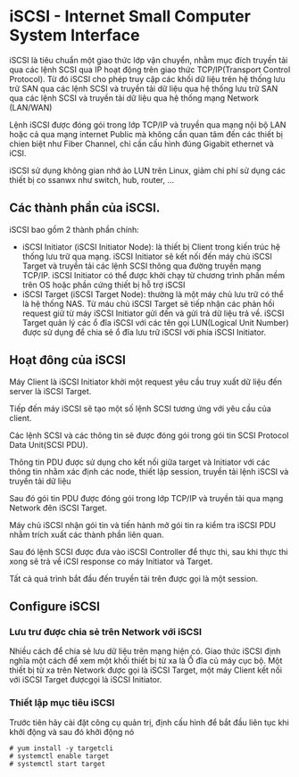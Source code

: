 # iSCSI - Internet Small Computer System Interface
iSCSI là tiêu chuẩn một giao thức lớp vận chuyển, nhằm mục đích truyền tải qua các lệnh SCSI qua IP hoạt động trên giao thức TCP/IP(Transport Control Protocol). Từ đó iSCSI cho phép truy cập các khối dữ liệu trên hệ thống lưu trữ SAN qua các lệnh SCSI và truyền tải dữ liệu qua hệ thống lưu trữ SAN qua các lệnh SCSI và truyền tải dữ liệu qua hệ thống mạng Network (LAN/WAN)

Lệnh iSCSI được đóng gói trong lớp TCP/IP và truyền qua mạng nội bộ LAN hoặc cả qua mạng internet  Public mà không cần quan tâm đến các thiết bị chien biệt như Fiber Channel, chỉ cần cấu hình đúng Gigabit ethernet và iCSI.

iSCSI sử dụng không gian nhớ ảo LUN trên Linux, giảm chi phí sử dụng các thiết bị co ssanwx như switch, hub, router, ... 

## Các thành phần của iSCSI.
  
  iSCSI bao gồm 2 thành phần chính:
  * iSCSI Initiator (iSCSI Initiator Node): là thiết bị Client trong kiến trúc hệ thống lưu trữ qua mạng. iSCSI Initiator sẽ kết nối đến máy chủ iSCSI Target và truyền tải các lệnh SCSI thông qua đường truyền mạng TCP/IP. iSCSI Initiator có thể được khởi chạy từ chương trình phần mềm trên OS hoặc phần cứng thiết bị hỗ trợ iSCSI
  * iSCSI Target (iSCSI Target Node): thường là một máy chủ lưu trữ có thể là hệ thống NAS. Từ máu chủ iSCSI Target sẽ tiếp nhận các phản hồi request giử từ máy iSCSI Initiator gửi đến và gửi trả dữ liệu trả về. iSCSI Target quản lý các ổ đĩa iSCSI với các tên gọi LUN(Logical Unit Number) được sử dụng để chia sẻ ổ đĩa lưu trữ iSCSI với phía iSCSI Initiator.

## Hoạt đông của iSCSI 
Máy Client là iSCSI Initiator khởi một request yêu cầu truy xuất dữ liệu đến server là iSCSI Target.

Tiếp đến máy iSCSI sẽ tạo một số lệnh SCSI tương ứng với yêu cầu của client.

Các lệnh SCSI và các thông tin sẽ được đóng gói trong gói tin SCSI Protocol Data Unit(SCSI PDU).

Thông tin PDU được sử dụng cho kết nối giữa target và Initiator với các thông tin nhằm xác định các node, thiết lập session, truyền tải lệnh iSCSI và truyền tải dữ liệu

Sau đó gói tin PDU được đóng gói trong lớp TCP/IP và truyền tải qua mạng Network đên iSCSI Target.

Máy chủ iSCSI nhận gói tin và tiến hành mở gói tin ra kiểm tra iSCSI PDU nhằm trích xuất các thành phần liên quan.

Sau đó lệnh SCSI được đưa vào iSCSI Controller để thực thi, sau khi thực thi xong sẽ trả về iCSI response co máy Initiator và Target.

Tất cả quá trình bắt đầu đến truyền tải trên được gọi là một session.


## Configure iSCSI

### Lưu trư được chia sẻ trên Network với iSCSI
Nhiều cách để chia sẻ lưu dữ liệu trên mạng hiện có. Giao thức iSCSI định nghĩa một cách để xem một khối thiết bị từ xa là Ổ đĩa củ máy cục bộ. Một thiết bị từ xa trên Network được gọi là iSCSI Target, một máy Client kết nối với iSCSI Target đượcgọi là iSCSI Initiator.

### Thiết lập mục tiêu iSCSI
Trước tiên hãy cài đặt công cụ quản trị, định cấu hình để bắt đầu liên tục khi khởi động và sau đó khởi động nó 
```
# yum install -y targetcli
# systemctl enable target
# systemctl start target
```

